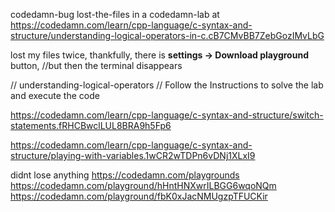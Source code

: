 
codedamn-bug
lost-the-files
in a codedamn-lab
at 
https://codedamn.com/learn/cpp-language/c-syntax-and-structure/understanding-logical-operators-in-c.cB7CMvBB7ZebGozIMvLbG

lost my files twice,
thankfully, there is **settings -> Download playground** button, //but then the terminal disappears


//    understanding-logical-operators
// Follow the Instructions to solve the lab and execute the code








https://codedamn.com/learn/cpp-language/c-syntax-and-structure/switch-statements.fRHCBwclLUL8BRA9h5Fp6

https://codedamn.com/learn/cpp-language/c-syntax-and-structure/playing-with-variables.1wCR2wTDPn6vDNj1XLxI9




didnt lose anything
https://codedamn.com/playgrounds
https://codedamn.com/playground/hHntHNXwrILBGG6wqoNQm
https://codedamn.com/playground/fbK0xJacNMUgzpTFUCKir


